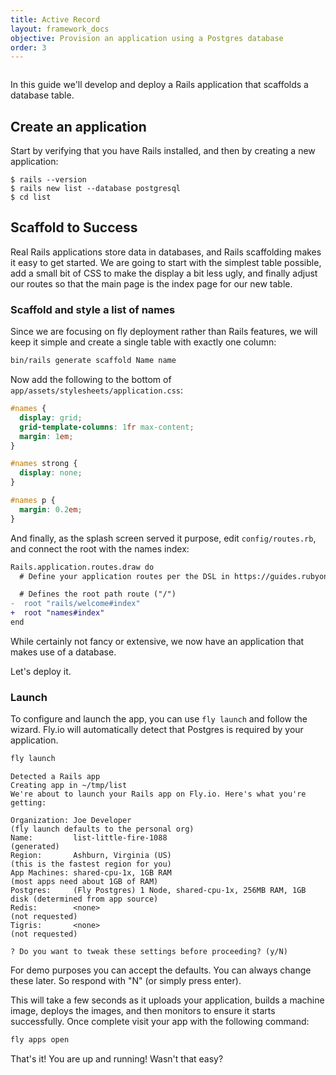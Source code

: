 ```yaml
---
title: Active Record
layout: framework_docs
objective: Provision an application using a Postgres database
order: 3
---
```


<div>
  <img src="/static/images/rails-intro.webp" srcset="/static/images/rails-intro@2x.webp 2x" alt="">
</div>

In this guide we'll develop and deploy a Rails application that scaffolds a database table.

## Create an application

Start by verifying that you have Rails installed, and then by
creating a new application:

``` shell
$ rails --version
$ rails new list --database postgresql
$ cd list
```

## Scaffold to Success

Real Rails applications store data in databases, and Rails scaffolding makes it
easy to get started. We are going to start with the simplest table possible,
add a small bit of CSS to make the display a bit less ugly, and finally adjust
our routes so that the main page is the index page for our new table.

### Scaffold and style a list of names

Since we are focusing on fly deployment rather than Rails features, we will keep it simple and create a single table with exactly one column:

```cmd
bin/rails generate scaffold Name name
```

Now add the following to the bottom of `app/assets/stylesheets/application.css`:

``` css
#names {
  display: grid;
  grid-template-columns: 1fr max-content;
  margin: 1em;
}

#names strong {
  display: none;
}

#names p {
  margin: 0.2em;
}
 ```

And finally, as the splash screen served it purpose, edit `config/routes.rb`, and connect the root with the names index:

 ``` diff
 Rails.application.routes.draw do
   # Define your application routes per the DSL in https://guides.rubyonrails.org/routing.html

   # Defines the root path route ("/")
-  root "rails/welcome#index"
+  root "names#index"
 end
 ```

While certainly not fancy or extensive, we now have an application that makes use
of a database.

Let's deploy it.

### Launch

To configure and launch the app, you can use `fly launch` and follow the
wizard.  Fly.io will automatically detect that Postgres is required by
your application.

```cmd
fly launch
```
```output
Detected a Rails app
Creating app in ~/tmp/list
We're about to launch your Rails app on Fly.io. Here's what you're getting:

Organization: Joe Developer                                             (fly launch defaults to the personal org)
Name:         list-little-fire-1088                                     (generated)
Region:       Ashburn, Virginia (US)                                    (this is the fastest region for you)
App Machines: shared-cpu-1x, 1GB RAM                                    (most apps need about 1GB of RAM)
Postgres:     (Fly Postgres) 1 Node, shared-cpu-1x, 256MB RAM, 1GB disk (determined from app source)
Redis:        <none>                                                    (not requested)
Tigris:       <none>                                                    (not requested)

? Do you want to tweak these settings before proceeding? (y/N) 
```

For demo purposes you can accept the defaults.  You can always change these later.
So respond with "N" (or simply press enter).

This will take a few seconds as it uploads your application, builds a machine image,
deploys the images, and then monitors to ensure it starts successfully. Once complete
visit your app with the following command:

```cmd
fly apps open
```

That's it!  You are up and running!  Wasn't that easy?
